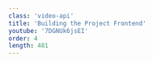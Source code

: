 ```yaml
---
class: 'video-api'
title: 'Building the Project Frontend'
youtube: '7DGNUk6jsEI'
order: 4
length: 481
---
```

